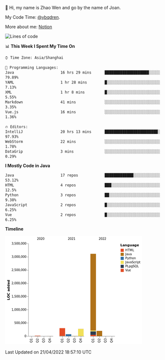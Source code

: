 :wave: Hi, my name is Zhao Wen and go by the name of Joan.

My Code Time: [@ybqdren](https://wakatime.com/@ybqdren).

More about me: [Notion](https://ybqdren.notion.site/ybqdren/Wen-Zhao-Java-03c1dd267cf5427c908cc5a01541717e)


<!--START_SECTION:waka-->
![Lines of code](https://img.shields.io/badge/From%20Hello%20World%20I%27ve%20Written-4%20Million%20lines%20of%20code-blue)

📊 **This Week I Spent My Time On** 

```text
⌚︎ Time Zone: Asia/Shanghai

💬 Programming Languages: 
Java                     16 hrs 29 mins      ████████████████████░░░░░   79.89% 
YAML                     1 hr 28 mins        █░░░░░░░░░░░░░░░░░░░░░░░░   7.13% 
XML                      1 hr 8 mins         █░░░░░░░░░░░░░░░░░░░░░░░░   5.55% 
Markdown                 41 mins             ░░░░░░░░░░░░░░░░░░░░░░░░░   3.35% 
Vue.js                   16 mins             ░░░░░░░░░░░░░░░░░░░░░░░░░   1.36%

🔥 Editors: 
IntelliJ                 20 hrs 13 mins      ████████████████████████░   97.93% 
WebStorm                 22 mins             ░░░░░░░░░░░░░░░░░░░░░░░░░   1.78% 
DataGrip                 3 mins              ░░░░░░░░░░░░░░░░░░░░░░░░░   0.29%

```

**I Mostly Code in Java** 

```text
Java                     17 repos            █████████████░░░░░░░░░░░░   53.12% 
HTML                     4 repos             ███░░░░░░░░░░░░░░░░░░░░░░   12.5% 
Python                   3 repos             ██░░░░░░░░░░░░░░░░░░░░░░░   9.38% 
JavaScript               2 repos             █░░░░░░░░░░░░░░░░░░░░░░░░   6.25% 
Vue                      2 repos             █░░░░░░░░░░░░░░░░░░░░░░░░   6.25%

```


**Timeline**

![Chart not found](https://raw.githubusercontent.com/ybqdren/ybqdren/main/charts/bar_graph.png) 


 Last Updated on 21/04/2022 18:57:10 UTC
<!--END_SECTION:waka-->

